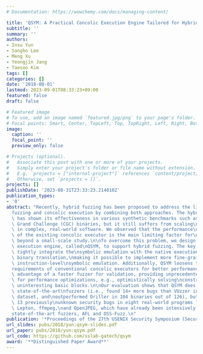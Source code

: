 ```yaml
---
# Documentation: https://wowchemy.com/docs/managing-content/

title: 'QSYM: A Practical Concolic Execution Engine Tailored for Hybrid Fuzzing'
subtitle: ''
summary: ''
authors:
- Insu Yun
- Sangho Lee
- Meng Xu
- Yeongjin Jang
- Taesoo Kim
tags: []
categories: []
date: '2018-08-01'
lastmod: 2023-09-01T08:33:23+09:00
featured: false
draft: false

# Featured image
# To use, add an image named `featured.jpg/png` to your page's folder.
# Focal points: Smart, Center, TopLeft, Top, TopRight, Left, Right, BottomLeft, Bottom, BottomRight.
image:
  caption: ''
  focal_point: ''
  preview_only: false

# Projects (optional).
#   Associate this post with one or more of your projects.
#   Simply enter your project's folder or file name without extension.
#   E.g. `projects = ["internal-project"]` references `content/project/deep-learning/index.md`.
#   Otherwise, set `projects = []`.
projects: []
publishDate: '2023-08-31T23:33:23.214010Z'
publication_types:
- '0'
abstract: "Recently, hybrid fuzzing has been proposed to address the limitations of\n\
  fuzzing and concolic execution by combining both approaches. The hybrid\napproach\
  \ has shown its effectiveness in various synthetic benchmarks such as\nDARPA Cyber\
  \ Grand Challenge (CGC) binaries, but it still suffers from scaling\nto find bugs\
  \ in complex, real-world software. We observed that the performance\nbottleneck\
  \ of the existing concolic executor is the main limiting factor for\nits adoption\
  \ beyond a small-scale study.\n\nTo overcome this problem, we design a fast concolic\
  \ execution engine, called\nQSYM, to support hybrid fuzzing. The key idea is to\
  \ tightly integrate the\nsymbolic emulation with the native execution using dynamic\
  \ binary translation,\nmaking it possible to implement more fine-grained, so faster,\
  \ instruction-level\nsymbolic emulation. Additionally, QSYM loosens the strict soundness\n\
  requirements of conventional concolic executors for better performance, yet\ntakes\
  \ advantage of a faster fuzzer for validation, providing unprecedented\nopportunities\
  \ for performance optimizations, e.g., optimistically solving\nconstraints and pruning\
  \ uninteresting basic blocks.\n\nOur evaluation shows that QSYM does not just outperform\
  \ state-of-the-art\nfuzzers (i.e., found 14× more bugs than VUzzer in the LAVA-M\
  \ dataset, and\noutperformed Driller in 104 binaries out of 126), but also found\
  \ 13 previously\nunknown security bugs in eight real-world programs like Dropbox\
  \ Lepton, ffmpeg,\nand OpenJPEG, which have already been intensively tested by the\n\
  state-of-the-art fuzzers, AFL and OSS-Fuzz.\n"
publication: '*Proceedings of the 27th USENIX Security Symposium (Security)*'
url_slides: pubs/2018/yun:qsym-slides.pdf
url_paper: pubs/2018/yun:qsym.pdf
url_code: https://github.com/sslab-gatech/qsym
award: '**Distinguished Paper Award**'
---
```

